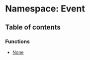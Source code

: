 # Namespace: Event

## Table of contents

### Functions

* [None](/en/auto-docs/editor/functions/Event.None.md)
